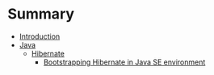 # Summary
- [Introduction](./README.md)
- [Java](./Java/README.md)
  - [Hibernate](./Java/Hibernate/README.md)
    - [Bootstrapping Hibernate in Java SE environment](./Java/Hibernate/BootstrappingHibernateInJavaSe.md)
